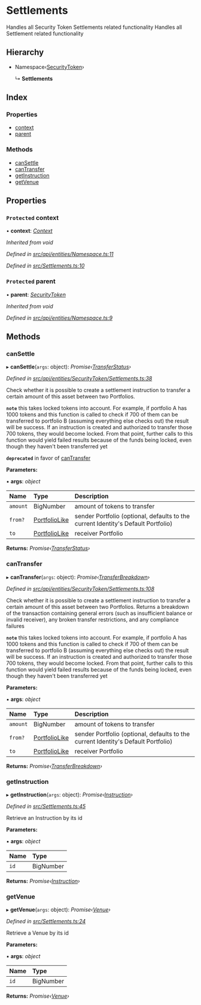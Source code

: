 # Settlements

Handles all Security Token Settlements related functionality Handles all Settlement related functionality

## Hierarchy

* Namespace‹[SecurityToken](securitytoken.md)›

  ↳ **Settlements**

## Index

### Properties

* [context](settlements.md#protected-context)
* [parent](settlements.md#protected-parent)

### Methods

* [canSettle](settlements.md#cansettle)
* [canTransfer](settlements.md#cantransfer)
* [getInstruction](settlements.md#getinstruction)
* [getVenue](settlements.md#getvenue)

## Properties

### `Protected` context

• **context**: [_Context_](context.md)

_Inherited from void_

_Defined in_ [_src/api/entities/Namespace.ts:11_](https://github.com/PolymathNetwork/polymesh-sdk/blob/56921667/src/api/entities/Namespace.ts#L11)

_Defined in_ [_src/Settlements.ts:10_](https://github.com/PolymathNetwork/polymesh-sdk/blob/56921667/src/Settlements.ts#L10)

### `Protected` parent

• **parent**: [_SecurityToken_](securitytoken.md)

_Inherited from void_

_Defined in_ [_src/api/entities/Namespace.ts:9_](https://github.com/PolymathNetwork/polymesh-sdk/blob/56921667/src/api/entities/Namespace.ts#L9)

## Methods

### canSettle

▸ **canSettle**\(`args`: object\): _Promise‹_[_TransferStatus_](../enums/transferstatus.md)_›_

_Defined in_ [_src/api/entities/SecurityToken/Settlements.ts:38_](https://github.com/PolymathNetwork/polymesh-sdk/blob/56921667/src/api/entities/SecurityToken/Settlements.ts#L38)

Check whether it is possible to create a settlement instruction to transfer a certain amount of this asset between two Portfolios.

**`note`** this takes locked tokens into account. For example, if portfolio A has 1000 tokens and this function is called to check if 700 of them can be transferred to portfolio B \(assuming everything else checks out\) the result will be success. If an instruction is created and authorized to transfer those 700 tokens, they would become locked. From that point, further calls to this function would yield failed results because of the funds being locked, even though they haven't been transferred yet

**`deprecated`** in favor of [canTransfer](settlements.md#cantransfer)

**Parameters:**

▪ **args**: _object_

| Name | Type | Description |
| :--- | :--- | :--- |
| `amount` | BigNumber | amount of tokens to transfer |
| `from?` | [PortfolioLike](../globals.md#portfoliolike) | sender Portfolio \(optional, defaults to the current Identity's Default Portfolio\) |
| `to` | [PortfolioLike](../globals.md#portfoliolike) | receiver Portfolio |

**Returns:** _Promise‹_[_TransferStatus_](../enums/transferstatus.md)_›_

### canTransfer

▸ **canTransfer**\(`args`: object\): _Promise‹_[_TransferBreakdown_](../interfaces/transferbreakdown.md)_›_

_Defined in_ [_src/api/entities/SecurityToken/Settlements.ts:108_](https://github.com/PolymathNetwork/polymesh-sdk/blob/56921667/src/api/entities/SecurityToken/Settlements.ts#L108)

Check whether it is possible to create a settlement instruction to transfer a certain amount of this asset between two Portfolios. Returns a breakdown of the transaction containing general errors \(such as insufficient balance or invalid receiver\), any broken transfer restrictions, and any compliance failures

**`note`** this takes locked tokens into account. For example, if portfolio A has 1000 tokens and this function is called to check if 700 of them can be transferred to portfolio B \(assuming everything else checks out\) the result will be success. If an instruction is created and authorized to transfer those 700 tokens, they would become locked. From that point, further calls to this function would yield failed results because of the funds being locked, even though they haven't been transferred yet

**Parameters:**

▪ **args**: _object_

| Name | Type | Description |
| :--- | :--- | :--- |
| `amount` | BigNumber | amount of tokens to transfer |
| `from?` | [PortfolioLike](../globals.md#portfoliolike) | sender Portfolio \(optional, defaults to the current Identity's Default Portfolio\) |
| `to` | [PortfolioLike](../globals.md#portfoliolike) | receiver Portfolio |

**Returns:** _Promise‹_[_TransferBreakdown_](../interfaces/transferbreakdown.md)_›_

### getInstruction

▸ **getInstruction**\(`args`: object\): _Promise‹_[_Instruction_](instruction.md)_›_

_Defined in_ [_src/Settlements.ts:45_](https://github.com/PolymathNetwork/polymesh-sdk/blob/56921667/src/Settlements.ts#L45)

Retrieve an Instruction by its id

**Parameters:**

▪ **args**: _object_

| Name | Type |
| :--- | :--- |
| `id` | BigNumber |

**Returns:** _Promise‹_[_Instruction_](instruction.md)_›_

### getVenue

▸ **getVenue**\(`args`: object\): _Promise‹_[_Venue_](venue.md)_›_

_Defined in_ [_src/Settlements.ts:24_](https://github.com/PolymathNetwork/polymesh-sdk/blob/56921667/src/Settlements.ts#L24)

Retrieve a Venue by its id

**Parameters:**

▪ **args**: _object_

| Name | Type |
| :--- | :--- |
| `id` | BigNumber |

**Returns:** _Promise‹_[_Venue_](venue.md)_›_

